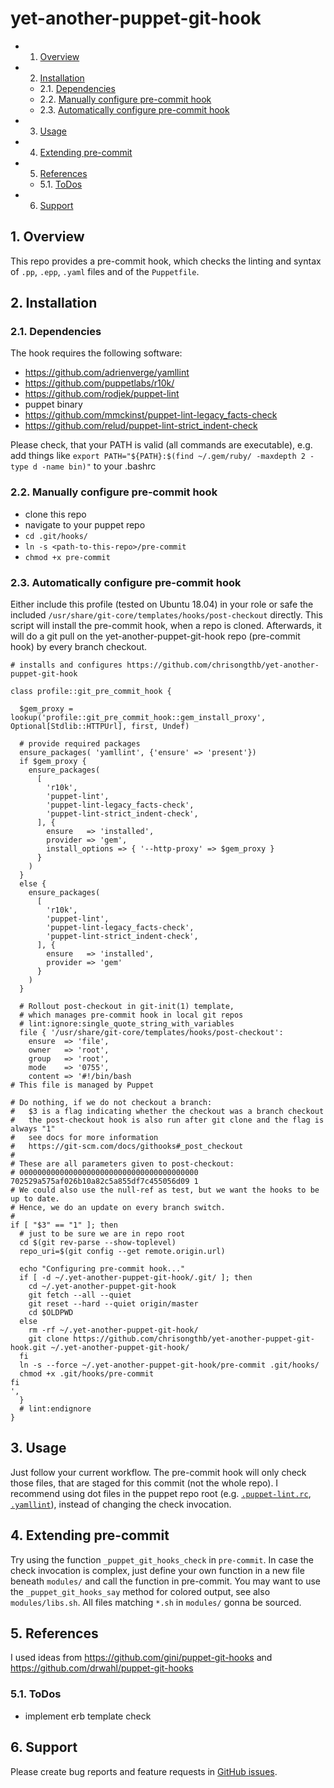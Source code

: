 # yet-another-puppet-git-hook

<!-- vscode-markdown-toc -->
* 1. [Overview](#Overview)
* 2. [Installation](#Installation)
	* 2.1. [Dependencies](#Dependencies)
	* 2.2. [Manually configure pre-commit hook](#Manuallyconfigurepre-commithook)
	* 2.3. [Automatically configure pre-commit hook](#Automaticallyconfigurepre-commithook)
* 3. [Usage](#Usage)
* 4. [Extending pre-commit](#Extendingpre-commit)
* 5. [References](#References)
	* 5.1. [ToDos](#ToDos)
* 6. [Support](#Support)

<!-- vscode-markdown-toc-config
	numbering=true
	autoSave=true
	/vscode-markdown-toc-config -->
<!-- /vscode-markdown-toc -->

##  1. <a name='Overview'></a>Overview
This repo provides a pre-commit hook, which checks the linting and syntax of `.pp`, `.epp`, `.yaml` files and of the `Puppetfile`.

##  2. <a name='Installation'></a>Installation 
###  2.1. <a name='Dependencies'></a>Dependencies
The hook requires the following software:
* https://github.com/adrienverge/yamllint
* https://github.com/puppetlabs/r10k/
* https://github.com/rodjek/puppet-lint
* puppet binary
* https://github.com/mmckinst/puppet-lint-legacy_facts-check
* https://github.com/relud/puppet-lint-strict_indent-check

Please check, that your PATH is valid (all commands are executable), e.g. add things like `export PATH="${PATH}:$(find ~/.gem/ruby/ -maxdepth 2 -type d -name bin)"` to your .bashrc

###  2.2. <a name='Manuallyconfigurepre-commithook'></a>Manually configure pre-commit hook
* clone this repo
* navigate to your puppet repo
* `cd .git/hooks/`
* `ln -s <path-to-this-repo>/pre-commit`
* `chmod +x pre-commit`

###  2.3. <a name='Automaticallyconfigurepre-commithook'></a>Automatically configure pre-commit hook
Either include this profile (tested on Ubuntu 18.04) in your role or safe the included `/usr/share/git-core/templates/hooks/post-checkout` directly. This script will install the pre-commit hook, when a repo is cloned. Afterwards, it will do a git pull on the yet-another-puppet-git-hook repo (pre-commit hook) by every branch checkout.
```puppet
# installs and configures https://github.com/chrisongthb/yet-another-puppet-git-hook

class profile::git_pre_commit_hook {

  $gem_proxy = lookup('profile::git_pre_commit_hook::gem_install_proxy', Optional[Stdlib::HTTPUrl], first, Undef)

  # provide required packages
  ensure_packages( 'yamllint', {'ensure' => 'present'})
  if $gem_proxy {
    ensure_packages(
      [
        'r10k',
        'puppet-lint',
        'puppet-lint-legacy_facts-check',
        'puppet-lint-strict_indent-check',
      ], {
        ensure   => 'installed',
        provider => 'gem',
        install_options => { '--http-proxy' => $gem_proxy }
      }
    )
  }
  else {
    ensure_packages(
      [
        'r10k',
        'puppet-lint',
        'puppet-lint-legacy_facts-check',
        'puppet-lint-strict_indent-check',
      ], {
        ensure   => 'installed',
        provider => 'gem'
      }
    )
  }

  # Rollout post-checkout in git-init(1) template,
  # which manages pre-commit hook in local git repos
  # lint:ignore:single_quote_string_with_variables
  file { '/usr/share/git-core/templates/hooks/post-checkout':
    ensure  => 'file',
    owner   => 'root',
    group   => 'root',
    mode    => '0755',
    content => '#!/bin/bash
# This file is managed by Puppet

# Do nothing, if we do not checkout a branch:
#   $3 is a flag indicating whether the checkout was a branch checkout
#   the post-checkout hook is also run after git clone and the flag is always "1"
#   see docs for more information
#   https://git-scm.com/docs/githooks#_post_checkout
#
# These are all parameters given to post-checkout:
# 0000000000000000000000000000000000000000 702529a575af026b10a82c5a855df7c455056d09 1
# We could also use the null-ref as test, but we want the hooks to be up to date.
# Hence, we do an update on every branch switch.
#
if [ "$3" == "1" ]; then
  # just to be sure we are in repo root
  cd $(git rev-parse --show-toplevel)
  repo_uri=$(git config --get remote.origin.url)

  echo "Configuring pre-commit hook..."
  if [ -d ~/.yet-another-puppet-git-hook/.git/ ]; then
    cd ~/.yet-another-puppet-git-hook
    git fetch --all --quiet
    git reset --hard --quiet origin/master
    cd $OLDPWD
  else
    rm -rf ~/.yet-another-puppet-git-hook/
    git clone https://github.com/chrisongthb/yet-another-puppet-git-hook.git ~/.yet-another-puppet-git-hook/
  fi
  ln -s --force ~/.yet-another-puppet-git-hook/pre-commit .git/hooks/
  chmod +x .git/hooks/pre-commit
fi
',
  }
  # lint:endignore
}
```

##  3. <a name='Usage'></a>Usage
Just follow your current workflow. The pre-commit hook will only check those files, that are staged for this commit (not the whole repo). 
I recommend using dot files in the puppet repo root (e.g. [`.puppet-lint.rc`](https://github.com/rodjek/puppet-lint#configuration-file), [`.yamllint`](https://yamllint.readthedocs.io/en/stable/rules.html)), instead of changing the check invocation.

##  4. <a name='Extendingpre-commit'></a>Extending pre-commit
Try using the function `_puppet_git_hooks_check` in `pre-commit`. In case the check invocation is complex, just define your own function in a new file beneath `modules/` and call the function in pre-commit. You may want to use the `_puppet_git_hooks_say` method for colored output, see also `modules/libs.sh`. All files matching `*.sh` in `modules/` gonna be sourced.

##  5. <a name='References'></a>References
I used ideas from https://github.com/gini/puppet-git-hooks and https://github.com/drwahl/puppet-git-hooks

###  5.1. <a name='ToDos'></a>ToDos
* implement erb template check

##  6. <a name='Support'></a>Support
Please create bug reports and feature requests in [GitHub issues](https://github.com/chrisongthb/yet-another-puppet-git-hook/issues).

